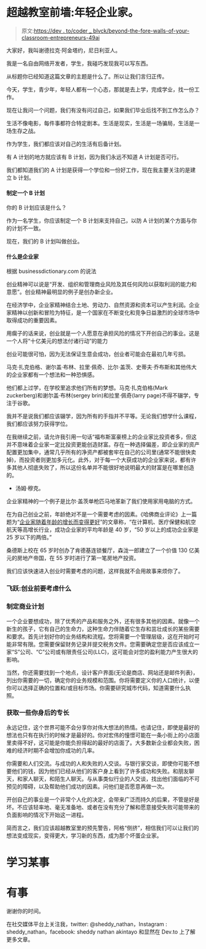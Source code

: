 # 超越教室前墙:年轻企业家。

> 原文:[https://dev . to/coder _ blvck/beyond-the-fore-walls-of-your-classroom-entrepreneurs-49ai](https://dev.to/coder_blvck/beyond-the-fore-walls-of-your-classroom-young-entrepreneurship-49ai)

大家好，我叫谢德拉克·阿金塔约，尼日利亚人。

我是一名自由网络开发者，学生，我碰巧发现我可以写东西。

从标题你已经知道这篇文章的主题是什么了。所以让我们言归正传。

今天，学生，青少年，年轻人都有一个心态，那就是去上学，完成学业，找一份工作。

现在让我问一个问题，我们有没有问过自己，如果我们毕业后找不到工作怎么办？

生活不像电影，每件事都符合特定剧本。生活是现实，生活是一场骗局，生活是一场生存之战。

作为学生，我们都应该对自己的生活有后备计划。

有 A 计划的地方就应该有 B 计划，因为我们永远不知道 A 计划是否可行。

我们都知道我们的 A 计划是获得一个学位和一份好工作，现在我主要关注的是建立 b 计划。

#### [](#setting-up-a-plan%C2%A0b)制定一个 B 计划

你的 B 计划应该是什么？

作为一名学生，你应该制定一个 B 计划来支持自己，以防 A 计划的某个方面与你的计划不一致。

现在，我们的 B 计划叫做创业。

#### [](#what-is-enterprenuership)什么是企业家

根据 businessdictionary.com 的说法

创业精神可以说是“开发、组织和管理商业风险及其任何风险以获取利润的能力和意愿”。创业精神最明显的例子是创办新企业。

在经济学中，企业家精神结合土地、劳动力、自然资源和资本可以产生利润。企业家精神以创新和冒险为特征，是一个国家在不断变化和竞争日益激烈的全球市场中取得成功的重要因素。

用瘸子的话来说，创业就是一个人愿意在承担风险的情况下开创自己的事业。这是一个人将“十亿美元的想法付诸行动”的能力

创业可能很可怕，因为无法保证生意会成功，创业者可能会在最初几年亏损。

马克·扎克伯格、谢尔盖·布林、拉里·佩奇、比尔·盖茨、史蒂夫·乔布斯和其他伟大的企业家都有一个想法和一种恐惧感。

他们都上过学，在学校里追求他们所有的梦想。马克·扎克伯格(Mark zuckerberg)和谢尔盖·布林(sergey brin)和拉里·佩奇(larry page)不得不辍学，专注于谷歌。

我并不是说我们都应该辍学，因为所有的手指并不平等。无论我们想学什么课程，我们都应该努力获得学位。

在我继续之前，请允许我引用一句话“福布斯富豪榜上的企业家比投资者多，但这并不意味着企业家一定比投资更能创造财富。存在一种选择偏差，即企业家的资产配置更加集中，通常几乎所有的净资产都被套牢在自己的公司里(通常不能很快卖掉)，而投资者则更加多元化。此外，对于每一个大获成功的企业家来说，都有许多其他人彻底失败了，所以这份名单并不能很好地说明最大的财富是在哪里创造的。

*   汤姆·穆克。

企业家精神的一个例子是比尔·盖茨单枪匹马地革新了我们使用家用电脑的方式。

在为自己创业之前，年龄绝对不是一个需要考虑的因素。《哈佛商业评论》上一篇题为“[企业家随着年龄的增长而变得更好](https://hbr.org/2013/06/entrepreneurs-get-better-with/)”的文章称，“在计算机、医疗保健和航空航天等高增长行业，成功企业家的平均年龄是 40 岁，“50 岁以上的成功企业家是 25 岁以下的两倍。”

桑德斯上校在 65 岁时创办了肯德基连锁餐厅，森泷一郎建立了一个价值 130 亿美元的房地产帝国，在 55 岁时进行了第一笔房地产投资。

我们应该快速进入创业时需要考虑的问题，这样我就不会用故事来烦你了。

### [](#taking-the-leap-what-to-consider-before-starting-a%C2%A0business)飞跃:创业前要考虑什么

### [](#make-a-business%C2%A0plan)制定商业计划

一个企业要想成功，除了优秀的产品和服务之外，还有很多其他的因素。就像一个新生的孩子，它有自己的生命力，这种生命力伴随着它生存和茁壮成长的某些需要和要求。首先计划好你的业务结构和流程。您将需要一个管理层级，这在开始时可能非常有限。您需要保留财务记录并提交税务文件。您需要确定您是否应该成立一家“S”公司、“C”公司或有限责任公司(LLC)，这可能会对您的盈利能力产生很大的影响。

当然，你还需要找到一个地点，设计客户界面(无论是商店、网站还是邮件列表)，列出你需要的一切，确定你的业务规模和范围。你将需要定义你的人口统计，以便你可以选择正确的位置和/或目标市场。你需要研究城市代码，知道需要什么执照。

### [](#get-some-expertise-behind%C2%A0you)获取一些你身后的专长

永远记住，这个世界可能不会分享你对伟大想法的热情。也请记住，即使是最好的想法也只有在执行的时候才是最好的。你对宏伟的憧憬可能在一条小街上的小店面里卖得不好，这可能是你能负担得起的最好的店面了。大多数新企业都会失败，困难的经济时期不会增加你成功的几率。

你需要和人们交流。与成功的人和失败的人交谈。与银行家交谈，即使你可能不想要他们的钱，因为他们已经从他们的客户身上看到了许多成功和失败。和朋友聊天，和家人聊天，和陌生人聊天。与从事类似行业的人交谈，找出他们面临的不可预见的障碍，以及帮助他们成功的因素。问他们是否愿意再做一次。

开创自己的事业是一个非常个人化的决定，会带来广泛而持久的后果，不管是好是坏。不应该轻率地、毫无准备地、或者在没有充分了解和愿意接受失败可能带来的负面影响的情况下开始这一进程。

简而言之，我们应该超越教室里的预先警告，阿格“侧挤”，相信我们可以让我们的想法变成现实，变得更大，学习新的东西，成为那个坏蛋企业家。

# [](#learnsomething)学习某事

# [](#besomething)有事

谢谢你的时间。

在社交媒体平台上关注我，twitter: @sheddy_nathan，Instagram : sheddy_nathan，facebook: sheddy nathan akintayo 和显然在 Dev.to 上了解更多文章。